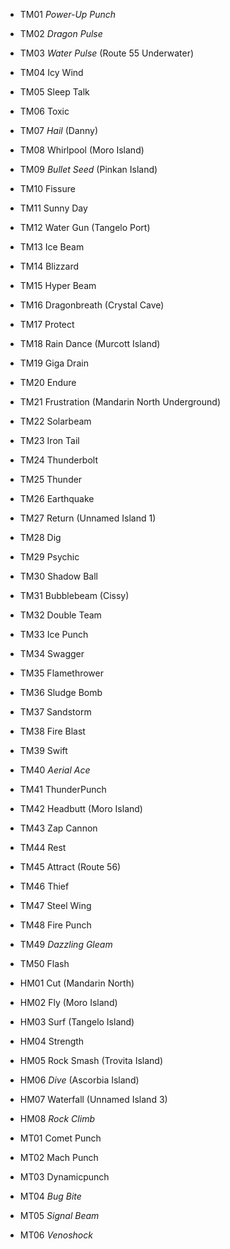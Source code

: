 - TM01 *Power-Up Punch*
- TM02 *Dragon Pulse*
- TM03 *Water Pulse* (Route 55 Underwater)
- TM04 Icy Wind
- TM05 Sleep Talk
- TM06 Toxic
- TM07 *Hail* (Danny)
- TM08 Whirlpool (Moro Island)
- TM09 *Bullet Seed* (Pinkan Island)
- TM10 Fissure
- TM11 Sunny Day
- TM12 Water Gun (Tangelo Port)
- TM13 Ice Beam
- TM14 Blizzard
- TM15 Hyper Beam
- TM16 Dragonbreath (Crystal Cave)
- TM17 Protect
- TM18 Rain Dance (Murcott Island)
- TM19 Giga Drain
- TM20 Endure
- TM21 Frustration (Mandarin North Underground)
- TM22 Solarbeam
- TM23 Iron Tail
- TM24 Thunderbolt
- TM25 Thunder
- TM26 Earthquake
- TM27 Return (Unnamed Island 1)
- TM28 Dig
- TM29 Psychic
- TM30 Shadow Ball
- TM31 Bubblebeam (Cissy)
- TM32 Double Team
- TM33 Ice Punch
- TM34 Swagger
- TM35 Flamethrower
- TM36 Sludge Bomb
- TM37 Sandstorm
- TM38 Fire Blast
- TM39 Swift
- TM40 *Aerial Ace*
- TM41 ThunderPunch
- TM42 Headbutt (Moro Island)
- TM43 Zap Cannon
- TM44 Rest
- TM45 Attract (Route 56)
- TM46 Thief
- TM47 Steel Wing
- TM48 Fire Punch
- TM49 *Dazzling Gleam*
- TM50 Flash

- HM01 Cut (Mandarin North)
- HM02 Fly (Moro Island)
- HM03 Surf (Tangelo Island)
- HM04 Strength
- HM05 Rock Smash (Trovita Island)
- HM06 *Dive* (Ascorbia Island)
- HM07 Waterfall (Unnamed Island 3)
- HM08 *Rock Climb*

- MT01 Comet Punch
- MT02 Mach Punch
- MT03 Dynamicpunch
- MT04 *Bug Bite*
- MT05 *Signal Beam*
- MT06 *Venoshock*